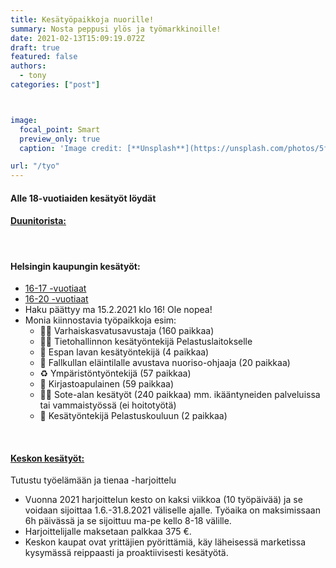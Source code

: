 ```yaml
---
title: Kesätyöpaikkoja nuorille!
summary: Nosta peppusi ylös ja työmarkkinoille!
date: 2021-02-13T15:09:19.072Z
draft: true
featured: false
authors:
  - tony
categories: ["post"]



image:
  focal_point: Smart
  preview_only: true
  caption: 'Image credit: [**Unsplash**](https://unsplash.com/photos/5fNmWej4tAA)'

url: "/tyo"
---
```

#### Alle 18-vuotiaiden kesätyöt löydät  
#### [Duunitorista:](https://duunitori.fi/tyopaikat?filter_work_relation=summer_job&order_by=search_rank&alue=P%C3%A4%C3%A4kaupunkiseutu&filter_age_group=below_18&haku=&filter_age_group=below_18)
<br>

#### Helsingin kaupungin kesätyöt:
- [16-17 -vuotiaat](https://www.hel.fi/rekry/fi/avoimet-tyopaikat/rekry-haku-V31?sivu=1&nayta-kesa=Kesa2)
- [16-20 -vuotiaat](https://www.hel.fi/rekry/fi/avoimet-tyopaikat/rekry-haku-V31?sivu=1&nayta-kesa=Kesa3)
- Haku päättyy ma 15.2.2021 klo 16! Ole nopea!
- Monia kiinnostavia työpaikkoja esim: 
  - 👶🏼 Varhaiskasvatusavustaja (160 paikkaa)
  - 👩‍💻 Tietohallinnon kesätyöntekijä Pelastuslaitokselle
  - 🎤 Espan lavan kesätyöntekijä (4 paikkaa)
  - 🐎 Fallkullan eläintilalle avustava nuoriso-ohjaaja (20 paikkaa)
  - ♻️ Ympäristöntyöntekijä (57 paikkaa)
  - 📘 Kirjastoapulainen (59 paikkaa)
  - 🧓🏼 Sote-alan kesätyöt (240 paikkaa) mm. ikääntyneiden palveluissa tai vammaistyössä (ei hoitotyötä)
  - 🚒 Kesätyöntekijä Pelastuskouluun (2 paikkaa)

<br>

#### [Keskon kesätyöt:](https://www.kesko.fi/tyopaikat/opiskelijoille-ja-vastavalmistuneille/tutustu-tyoelamaan-ja-tienaa--harjoittelu/)
Tutustu työelämään ja tienaa -harjoittelu
- Vuonna 2021 harjoittelun kesto on kaksi viikkoa (10 työpäivää) ja se voidaan sijoittaa 1.6.-31.8.2021 väliselle ajalle. Työaika on maksimissaan 6h päivässä ja se sijoittuu ma-pe kello 8-18 välille.
- Harjoittelijalle maksetaan palkkaa 375 €.
- Keskon kaupat ovat yrittäjien pyörittämiä, käy läheisessä marketissa kysymässä reippaasti ja proaktiivisesti kesätyötä.




